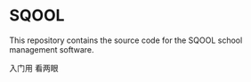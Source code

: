 SQOOL
=====

This repository contains the source code for the SQOOL school management software.


入门用  看两眼

